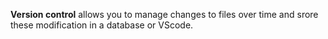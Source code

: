 **Version control** allows you to manage changes to files over time and srore these modification in a database or VScode.

